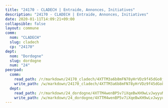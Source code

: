 ```yaml
---
title: "24170 - CLADECH | Entraide, Annonces, Initiatives"
description: "24170 - CLADECH | Entraide, Annonces, Initiatives"
date: 2020-01-11T14:09:21+09:00
collapsible: false
layout: commune
comm:
  nom: "CLADECH"
  slug: cladech
  cp: "24170"
dept:
  nom: "Dordogne"
  slug: dordogne
  num: "24"
peerpad:
  comm:
    read_path: /r/markdown/24170_cladech/4XTTM3a6b8mFN78yHrVDz9f45dGo8jhqYC2Bn49zFqd1UxqQP
    write_path: /w/markdown/24170_cladech/4XTTM3a6b8mFN78yHrVDz9f45dGo8jhqYC2Bn49zFqd1UxqQP-K3TgUZBEPGoXP4bAEFLaNAHVdBrfcbcSdmBXhLw8azdiWfUwnRTii1MKQwu2ZKYmyG6RcN2keHjQUAYqatZqmMR1igfHvGgccp7m8p5EYT4pNbTMnVrGYJdSCtA4FyYQb5XZbptT
  dept:
    read_path: /r/markdown/24_dordogne/4XTTM4wenBP5v7iXqeBwXH9wLvJwyyuNKzLxRyGzSZXmCuzgg
    write_path: /w/markdown/24_dordogne/4XTTM4wenBP5v7iXqeBwXH9wLvJwyyuNKzLxRyGzSZXmCuzgg-K3TgUusQQUSAmJPXozCTSBeqjqksxkVWGVxtHwEFrs5RuocQr8weKG2oQg7MVeg2F9Hhv7ggtBiBU8D9pdXEPa9M67VU3BzgAG9BCtQw3VY3Xcxk2YSegk3iUXMkpicGxxJr7mWp
---
```


